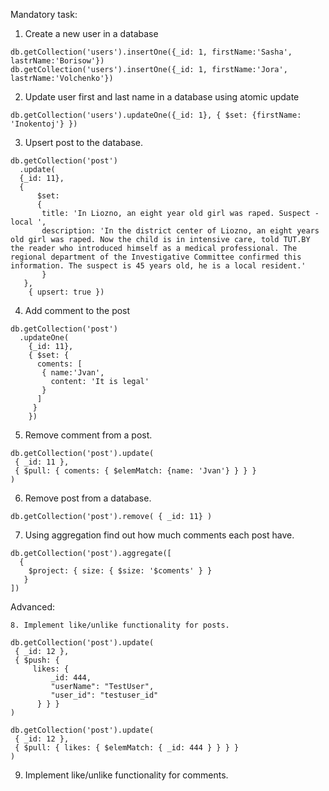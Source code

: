 Mandatory task:

1. Create a new user in a database
```
db.getCollection('users').insertOne({_id: 1, firstName:'Sasha', lastrName:'Borisow'})
db.getCollection('users').insertOne({_id: 1, firstName:'Jora', lastrName:'Volchenko'})
```
2. Update user first and last name in a database using atomic update
```
db.getCollection('users').updateOne({_id: 1}, { $set: {firstName: 'Inokentoj'} })
```
3. Upsert post to the database.
```
db.getCollection('post')
  .update(
  {_id: 11}, 
  { 
      $set: 
      {
       title: 'In Liozno, an eight year old girl was raped. Suspect - local ',
       description: 'In the district center of Liozno, an eight years old girl was raped. Now the child is in intensive care, told TUT.BY the reader who introduced himself as a medical professional. The regional department of the Investigative Committee confirmed this information. The suspect is 45 years old, he is a local resident.'
       }
   },
    { upsert: true })
  ```  
4. Add comment to the post
```
db.getCollection('post')
  .updateOne(
    {_id: 11}, 
    { $set: { 
      coments: [
       { name:'Jvan', 
         content: 'It is legal'
       }
      ]
     } 
    })
 ```   
5. Remove comment from a post.
```
db.getCollection('post').update( 
 { _id: 11 },
 { $pull: { coments: { $elemMatch: {name: 'Jvan'} } } }
)
```
6. Remove post from a database.
```
db.getCollection('post').remove( { _id: 11} )
```
7. Using aggregation find out how much comments each post have.
```
db.getCollection('post').aggregate([
  {
    $project: { size: { $size: '$coments' } }
   }
])
```
Advanced:
```
8. Implement like/unlike functionality for posts.

db.getCollection('post').update( 
 { _id: 12 },
 { $push: { 
     likes: { 
         _id: 444, 
         "userName": "TestUser", 
         "user_id": "testuser_id" 
      } } }
)

db.getCollection('post').update( 
 { _id: 12 },
 { $pull: { likes: { $elemMatch: { _id: 444 } } } }
)
```
9. Implement like/unlike functionality for comments.





